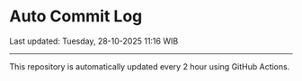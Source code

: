 # Auto Commit Log

Last updated: Tuesday, 28-10-2025 11:16 WIB

---

This repository is automatically updated every 2 hour using GitHub Actions.
